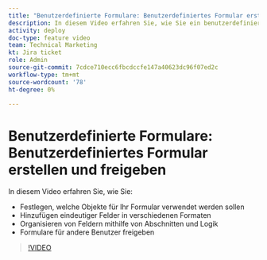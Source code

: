 ```yaml
---
title: "Benutzerdefinierte Formulare: Benutzerdefiniertes Formular erstellen und teilen"
description: In diesem Video erfahren Sie, wie Sie ein benutzerdefiniertes Formular erstellen, eindeutige Felder zum Formular hinzufügen, Felder mithilfe von Abschnitten und Logik organisieren und Formulare für Benutzer freigeben.
activity: deploy
doc-type: feature video
team: Technical Marketing
kt: Jira ticket
role: Admin
source-git-commit: 7cdce710ecc6fbcdccfe147a40623dc96f07ed2c
workflow-type: tm+mt
source-wordcount: '78'
ht-degree: 0%

---
```


# Benutzerdefinierte Formulare: Benutzerdefiniertes Formular erstellen und freigeben

In diesem Video erfahren Sie, wie Sie:

* Festlegen, welche Objekte für Ihr Formular verwendet werden sollen
* Hinzufügen eindeutiger Felder in verschiedenen Formaten
* Organisieren von Feldern mithilfe von Abschnitten und Logik
* Formulare für andere Benutzer freigeben

>[!VIDEO](https://video.tv.adobe.com/v/335172/?quality=12)

